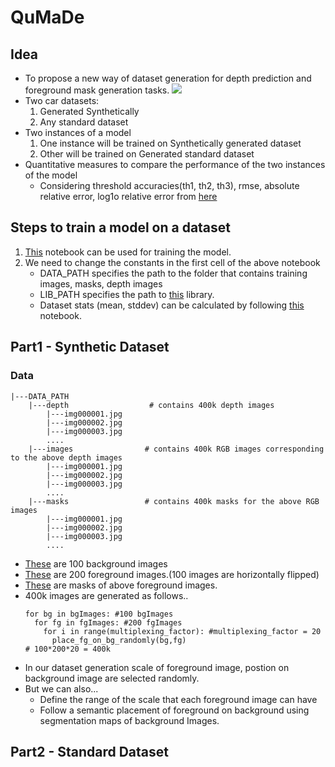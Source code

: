 # QuMaDe
## Idea
* To propose a new way of dataset generation for depth prediction and foreground mask generation tasks.
![](https://github.com/Lakshman511/QuMaDe/blob/master/Images/teaser.gif)
* Two car datasets:
    1. Generated Synthetically
    2. Any standard dataset
* Two instances of a model
    1. One instance will be trained on Synthetically generated dataset
    2. Other will be trained on Generated standard dataset
* Quantitative measures to compare the performance of the two instances of the model
    * Considering threshold accuracies(th1, th2, th3), rmse, absolute relative error, log1o relative error from [here](https://github.com/ialhashim/DenseDepth/blob/master/utils.py)
## Steps to train a model on a dataset
1. [This](https://github.com/Lakshman511/QuMaDe/blob/master/training.ipynb) notebook can be used for training the model.
2. We need to change the constants in the first cell of the above notebook
   * DATA_PATH specifies the path to the folder that contains training images, masks, depth images
   * LIB_PATH specifies the path to [this](https://github.com/Lakshman511/QuMaDe/tree/master/EVALibrary/EVA4) library.
   * Dataset stats (mean, stddev) can be calculated by following [this](https://github.com/Lakshman511/QuMaDe/blob/master/QuMaDe_data_statistics.ipynb) notebook.

## Part1 - Synthetic Dataset
  ### Data
  ```
  |---DATA_PATH
      |---depth                  # contains 400k depth images
          |---img000001.jpg
          |---img000002.jpg
          |---img000003.jpg
          ....
      |---images                # contains 400k RGB images corresponding to the above depth images
          |---img000001.jpg
          |---img000002.jpg
          |---img000003.jpg
          ....
      |---masks                 # contains 400k masks for the above RGB images
          |---img000001.jpg
          |---img000002.jpg
          |---img000003.jpg
          ....
  ```
  * [These](https://github.com/Lakshman511/QuMaDe/tree/master/Data/bgImages) are 100 background images
  * [These](https://github.com/Lakshman511/QuMaDe/tree/master/Data/fgImages) are 200 foreground images.(100 images are horizontally flipped)
  * [These](https://github.com/Lakshman511/QuMaDe/tree/master/Data/masks) are masks of above foreground images.
  * 400k images are generated as follows..
      ```
      for bg in bgImages: #100 bgImages
        for fg in fgImages: #200 fgImages
          for i in range(multiplexing_factor): #multiplexing_factor = 20
            place_fg_on_bg_randomly(bg,fg)
      # 100*200*20 = 400k
      ```
   * In our dataset generation scale of foreground image, postion on background image are selected randomly.
   * But we can also...
      * Define the range of the scale that each foreground image can have
      * Follow a semantic placement of foreground on background using segmentation maps of background Images.
      
 ## Part2 - Standard Dataset
